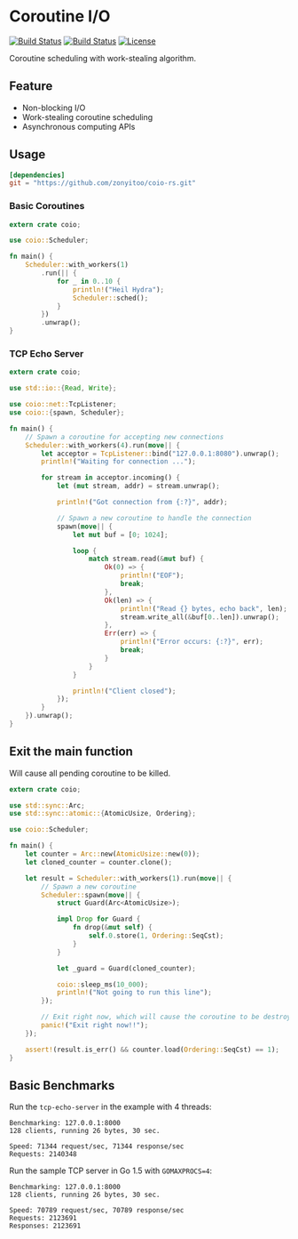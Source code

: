 # Coroutine I/O

[![Build Status](https://img.shields.io/travis/zonyitoo/coio-rs.svg)](https://travis-ci.org/zonyitoo/coio-rs)
[![Build Status](https://img.shields.io/appveyor/ci/zonyitoo/coio-rs.svg)](https://ci.appveyor.com/project/zonyitoo/coio-rs)
[![License](https://img.shields.io/github/license/zonyitoo/coio-rs.svg)](https://github.com/zonyitoo/coio-rs)

Coroutine scheduling with work-stealing algorithm.

## Feature

* Non-blocking I/O
* Work-stealing coroutine scheduling
* Asynchronous computing APIs

## Usage

```toml
[dependencies]
git = "https://github.com/zonyitoo/coio-rs.git"
```

### Basic Coroutines

```rust
extern crate coio;

use coio::Scheduler;

fn main() {
    Scheduler::with_workers(1)
        .run(|| {
            for _ in 0..10 {
                println!("Heil Hydra");
                Scheduler::sched();
            }
        })
        .unwrap();
}
```

### TCP Echo Server

```rust
extern crate coio;

use std::io::{Read, Write};

use coio::net::TcpListener;
use coio::{spawn, Scheduler};

fn main() {
    // Spawn a coroutine for accepting new connections
    Scheduler::with_workers(4).run(move|| {
        let acceptor = TcpListener::bind("127.0.0.1:8080").unwrap();
        println!("Waiting for connection ...");

        for stream in acceptor.incoming() {
            let (mut stream, addr) = stream.unwrap();

            println!("Got connection from {:?}", addr);

            // Spawn a new coroutine to handle the connection
            spawn(move|| {
                let mut buf = [0; 1024];

                loop {
                    match stream.read(&mut buf) {
                        Ok(0) => {
                            println!("EOF");
                            break;
                        },
                        Ok(len) => {
                            println!("Read {} bytes, echo back", len);
                            stream.write_all(&buf[0..len]).unwrap();
                        },
                        Err(err) => {
                            println!("Error occurs: {:?}", err);
                            break;
                        }
                    }
                }

                println!("Client closed");
            });
        }
    }).unwrap();
}
```

## Exit the main function

Will cause all pending coroutine to be killed.

```rust
extern crate coio;

use std::sync::Arc;
use std::sync::atomic::{AtomicUsize, Ordering};

use coio::Scheduler;

fn main() {
    let counter = Arc::new(AtomicUsize::new(0));
    let cloned_counter = counter.clone();

    let result = Scheduler::with_workers(1).run(move|| {
        // Spawn a new coroutine
        Scheduler::spawn(move|| {
            struct Guard(Arc<AtomicUsize>);

            impl Drop for Guard {
                fn drop(&mut self) {
                    self.0.store(1, Ordering::SeqCst);
                }
            }

            let _guard = Guard(cloned_counter);

            coio::sleep_ms(10_000);
            println!("Not going to run this line");
        });

        // Exit right now, which will cause the coroutine to be destroyed.
        panic!("Exit right now!!");
    });

    assert!(result.is_err() && counter.load(Ordering::SeqCst) == 1);
}
```

## Basic Benchmarks

Run the `tcp-echo-server` in the example with 4 threads:

```
Benchmarking: 127.0.0.1:8000
128 clients, running 26 bytes, 30 sec.

Speed: 71344 request/sec, 71344 response/sec
Requests: 2140348
```

Run the sample TCP server in Go 1.5 with `GOMAXPROCS=4`:

```
Benchmarking: 127.0.0.1:8000
128 clients, running 26 bytes, 30 sec.

Speed: 70789 request/sec, 70789 response/sec
Requests: 2123691
Responses: 2123691
```
